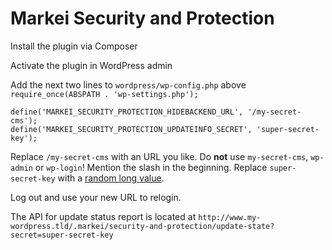 Markei Security and Protection
==============================

Install the plugin via Composer

Activate the plugin in WordPress admin

Add the next two lines to `wordpress/wp-config.php` above `require_once(ABSPATH . 'wp-settings.php');`

    define('MARKEI_SECURITY_PROTECTION_HIDEBACKEND_URL', '/my-secret-cms');
    define('MARKEI_SECURITY_PROTECTION_UPDATEINFO_SECRET', 'super-secret-key');
    
Replace `/my-secret-cms` with an URL you like. Do **not** use `my-secret-cms`, `wp-admin` or `wp-login`! Mention the slash in the beginning. Replace `super-secret-key` with a [random long value](http://password.markei.nl/randomsave.txt).

Log out and use your new URL to relogin.

The API for update status report is located at `http://www.my-wordpress.tld/.markei/security-and-protection/update-state?secret=super-secret-key`